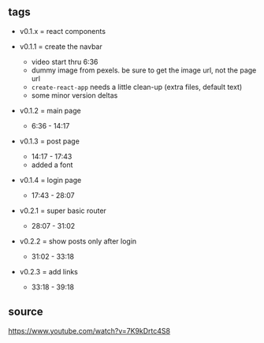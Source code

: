 ## tags

- v0.1.x = react components

- v0.1.1 = create the navbar

  - video start thru 6:36
  - dummy image from pexels. be sure to get the image url, not the page url
  - `create-react-app` needs a little clean-up (extra files, default text)
  - some minor version deltas

- v0.1.2 = main page

  - 6:36 - 14:17

- v0.1.3 = post page

  - 14:17 - 17:43
  - added a font

- v0.1.4 = login page

  - 17:43 - 28:07

- v0.2.1 = super basic router

  - 28:07 - 31:02

- v0.2.2 = show posts only after login

  - 31:02 - 33:18

- v0.2.3 = add links

  - 33:18 - 39:18

## source

https://www.youtube.com/watch?v=7K9kDrtc4S8
